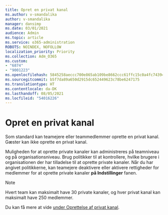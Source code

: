 ```yaml
---
title: Opret en privat kanal
ms.author: v-smandalika
author: v-smandalika
manager: dansimp
ms.date: 03/01/2021
audience: Admin
ms.topic: article
ms.service: o365-administration
ROBOTS: NOINDEX, NOFOLLOW
localization_priority: Priority
ms.collection: Adm_O365
ms.custom:
- "6874"
- "9001223"
ms.openlocfilehash: 5845258aeccc700e865ab109be8662ccc61ffc15c0a4fc7439449af22c73b30d
ms.sourcegitcommit: b5f7da89a650d2915dc652449623c78be6247175
ms.translationtype: HT
ms.contentlocale: da-DK
ms.lasthandoff: 08/05/2021
ms.locfileid: "54016226"
---
```

# <a name="create-a-private-channel"></a>Opret en privat kanal

Som standard kan teamejere eller teammedlemmer oprette en privat kanal. Gæster kan ikke oprette en privat kanal. 

Muligheden for at oprette private kanaler kan administreres på teamniveau og på organisationsniveau. Brug politikker til at kontrollere, hvilke brugere i organisationen der har tilladelse til at oprette private kanaler. Når du har angivet politikkerne, kan teamejere deaktivere eller aktivere rettigheder for medlemmer for at oprette private kanaler **på Indstillinger** fanen.

> [!NOTE]
> Hvert team kan maksimalt have 30 private kanaler, og hver privat kanal kan maksimalt have 250 medlemmer.

Du kan få mere at vide [under Oprettelse af privat kanal](https://docs.microsoft.com/MicrosoftTeams/private-channels#private-channel-creation).


